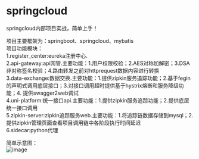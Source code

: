 # springcloud
springcloud内部项目实战，简单上手！

项目主要框架为：springboot、springcloud、mybatis</br>
项目功能模块：</br>
1.register_center:eureka注册中心.</br>
2.api-gateway:api网管.主要功能：1.用户权限校验；2.AES对称加解密；3.DSA非对称签名校验；4.路由转发之前对httprequest数据内容进行转换</br>
3.data-exchange:数据交换.主要功能：1.提供zipkin服务追踪功能；2.基于fegin的声明式调用底层接口；3.对接口调用超时提供基于hystrix熔断和服务降级功能；4.
                提供swagger2web调试</br>
4.uni-platform:统一接口api.主要功能：1.提供zipkin服务追踪功能；2.提供底层统一接口调用</br>
5.zipkin-server:zipkin追踪服务web.主要功能：1.将追踪链数据存储到mysql；2.提供zipkin管理页面查看项目调用链中各阶段执行时间延迟</br>
6.sidecar:python代理</br>

简单示意图：</br>
![image](https://github.com/zj3310012/springcloud/blob/master/images/springcloud_proces.png)
